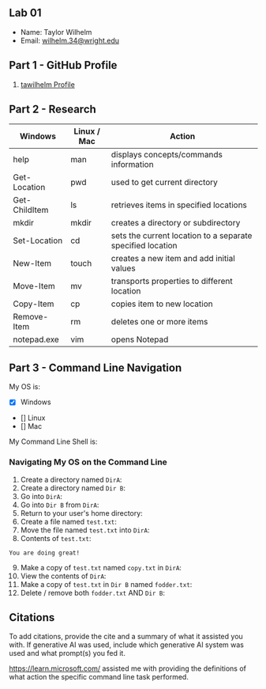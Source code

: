 ## Lab 01

- Name: Taylor Wilhelm
- Email: wilhelm.34@wright.edu

## Part 1 - GitHub Profile

1. [tawilhelm Profile](https://github.com/tawilhelm)

## Part 2 - Research

| Windows | Linux / Mac | Action |
| ---     | ---         | ---    |
| help    | man         | displays concepts/commands information  |
| Get-Location | pwd    | used to get current directory  |
| Get-ChildItem | ls    | retrieves items in specified locations |
| mkdir   | mkdir       | creates a directory or subdirectory |
| Set-Location | cd     | sets the current location to a separate specified location  |
| New-Item | touch      | creates a new item and add initial values |
| Move-Item | mv        | transports properties to different location |
| Copy-Item | cp        | copies item to new location |
| Remove-Item | rm      | deletes one or more items |
| notepad.exe | vim     | opens Notepad  |

## Part 3 - Command Line Navigation

My OS is:
- [x] Windows
- [] Linux
- [] Mac

My Command Line Shell is: 

### Navigating My OS on the Command Line

1. Create a directory named `DirA`:
2. Create a directory named `Dir B`:
3. Go into `DirA`:
4. Go into `Dir B` from `DirA`:
5. Return to your user's home directory:
6. Create a file named `test.txt`:
7. Move the file named `test.txt` into `DirA`:
8. Contents of `test.txt`:
```
You are doing great!
```
9. Make a copy of `test.txt` named `copy.txt` in `DirA`:
10. View the contents of `DirA`: 
11. Make a copy of `test.txt` in `Dir B` named `fodder.txt`:
12. Delete / remove both `fodder.txt` AND `Dir B`:

## Citations

To add citations, provide the cite and a summary of what it assisted you with.  If generative AI was used, include which generative AI system was used and what prompt(s) you fed it.

https://learn.microsoft.com/ assisted me with providing the definitions of what action the specific command line task performed. 